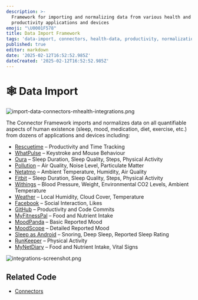 ```yaml
---
description: >-
  Framework for importing and normalizing data from various health and
  productivity applications and devices
emoji: "\U0001F578"
title: Data Import Framework
tags: 'data-import, connectors, health-data, productivity, normalization'
published: true
editor: markdown
date: '2025-02-12T16:52:52.985Z'
dateCreated: '2025-02-12T16:52:52.985Z'
---
```

# 🕸 Data Import

![import-data-connectors-mhealth-integrations.png](https://static.crowdsourcingcures.org/dfda/components/data-import/import-data-connectors-mhealth-integrations.png)

The Connector Framework imports and normalizes data on all quantifiable aspects of human existence (sleep, mood, medication, diet, exercise, etc.) from dozens of applications and devices including:

- [Rescuetime](https://github.com/FDA-AI/FDAi/tree/develop/apps/dfda-1/app/DataSources/Connectors/RescueTimeConnector.php) – Productivity and Time Tracking
- [WhatPulse](https://github.com/FDA-AI/FDAi/tree/develop/apps/dfda-1/app/DataSources/Connectors/WhatPulseConnector.php) – Keystroke and Mouse Behaviour
- [Oura](https://github.com/FDA-AI/FDAi/tree/develop/apps/dfda-1/app/DataSources/Connectors/OuraConnector.php) – Sleep Duration, Sleep Quality, Steps, Physical Activity
- [Pollution](https://github.com/FDA-AI/FDAi/tree/develop/apps/dfda-1/app/DataSources/Connectors/WeatherConnector.php) – Air Quality, Noise Level, Particulate Matter
- [Netatmo](https://github.com/FDA-AI/FDAi/tree/develop/apps/dfda-1/app/DataSources/Connectors/NetatmoConnector.php) – Ambient Temperature, Humidity, Air Quality
- [Fitbit](https://github.com/FDA-AI/FDAi/tree/develop/apps/dfda-1/app/DataSources/Connectors/FitbitConnector.php) – Sleep Duration, Sleep Quality, Steps, Physical Activity
- [Withings](https://github.com/FDA-AI/FDAi/tree/develop/apps/dfda-1/app/DataSources/Connectors/WithingsConnector.php) – Blood Pressure, Weight, Environmental CO2 Levels, Ambient Temperature
- [Weather](https://github.com/FDA-AI/FDAi/tree/develop/apps/dfda-1/app/DataSources/Connectors/WeatherConnector.php) – Local Humidity, Cloud Cover, Temperature
- [Facebook](https://github.com/FDA-AI/FDAi/tree/develop/apps/dfda-1/app/DataSources/Connectors/FacebookConnector.php) – Social Interaction, Likes
- [GitHub](https://github.com/FDA-AI/FDAi/tree/develop/apps/dfda-1/app/DataSources/Connectors/GithubConnector.php) – Productivity and Code Commits
- [MyFitnessPal](https://github.com/FDA-AI/FDAi/tree/develop/apps/dfda-1/app/DataSources/Connectors/MyFitnessPalConnector.php) – Food and Nutrient Intake
- [MoodPanda](https://github.com/FDA-AI/FDAi/tree/develop/apps/dfda-1/app/DataSources/Connectors/MoodPandaConnector.php) – Basic Reported Mood
- [MoodScope](https://github.com/FDA-AI/FDAi/tree/develop/apps/dfda-1/app/DataSources/Connectors/MoodscopeConnector.php) – Detailed Reported Mood
- [Sleep as Android](https://github.com/FDA-AI/FDAi/tree/develop/apps/dfda-1/app/DataSources/Connectors/SleepAsAndroidConnector.php) – Snoring, Deep Sleep, Reported Sleep Rating
- [RunKeeper](https://github.com/FDA-AI/FDAi/tree/develop/apps/dfda-1/app/DataSources/Connectors/RunKeeperConnector.php) – Physical Activity
- [MyNetDiary](https://github.com/FDA-AI/FDAi/tree/develop/apps/dfda-1/app/DataSources/Connectors/MyNetDiaryConnector.php) – Food and Nutrient Intake, Vital Signs


![integrations-screenshot.png](https://static.crowdsourcingcures.org/dfda/components/data-import/integrations-screenshot.png)

## Related Code

- [Connectors](https://github.com/FDA-AI/FDAi/tree/develop/apps/dfda-1/app/DataSources/Connectors)
